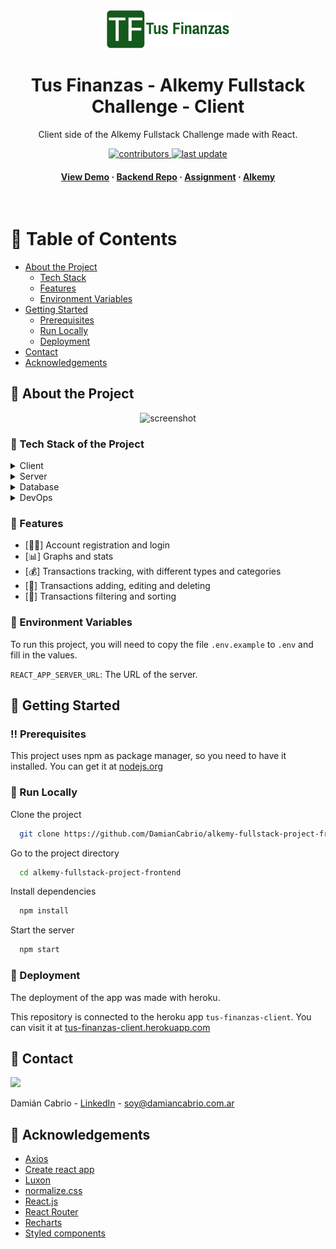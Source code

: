 <div align="center">

  <img src="src/assets/images/logo.svg" alt="logo" width="200" height="auto" />
  <h1>Tus Finanzas - Alkemy Fullstack Challenge - Client</h1>
  
  <p>
    Client side of the Alkemy Fullstack Challenge made with React.
  </p>
  
  
<!-- Badges -->
<p>
  <a href="https://github.com/DamianCabrio/alkemy-fullstack-project-frontend/graphs/contributors" target="_blank">
    <img src="https://img.shields.io/github/contributors/DamianCabrio/alkemy-fullstack-project-frontend" alt="contributors" />
  </a>
  <a href="">
    <img src="https://img.shields.io/github/last-commit/DamianCabrio/alkemy-fullstack-project-frontend" alt="last update" target="_blank" />
  </a>
</p>
   
<h4>
    <a href="https://tus-finanzas-client.herokuapp.com" target="_blank">View Demo</a>
  <span> · </span>
    <a href="https://github.com/DamianCabrio/alkemy-fullstack-project-backend" target="_blank">Backend Repo</a>
  <span> · </span>
    <a href="https://drive.google.com/file/d/1xR92xRBg8uQDbdajch0sVb9xa4VtHXtU/view" target="_blank">Assignment</a>
  <span> · </span>
    <a href="https://www.alkemy.org/" target="_blank">Alkemy</a>
  </h4>
</div>

<br />

<!-- Table of Contents -->

# 📔 Table of Contents

- [About the Project](#🌟-about-the-project)
  - [Tech Stack](#👾-tech-stack-of-the-project)
  - [Features](#🎯-features)
  - [Environment Variables](#🔑-environment-variables)
- [Getting Started](#🧰-getting-started)
  - [Prerequisites](#‼-prerequisites)
  - [Run Locally](#🏃-run-locally)
  - [Deployment](#🚩-deployment)
- [Contact](#👋-contact)
- [Acknowledgements](#💎-acknowledgements)

<!-- About the Project -->

## 🌟 About the Project

<div align="center"> 
  <img src="https://i.ibb.co/9skyV9j/imagen.png" alt="screenshot" />
</div>

<!-- TechStack -->

### 👾 Tech Stack of the Project

<details>
  <summary>Client</summary>
  <ul>
    <li><a href="https://axios-http.com/" target="_blank">Axios</a></li>
    <li><a href="https://moment.github.io/luxon/#/" target="_blank">Luxon</a></li>
    <li><a href="https://necolas.github.io/normalize.css/" target="_blank">normalize.css</a></li>
    <li><a href="https://reactjs.org/" target="_blank">React.js</a></li>
    <li><a href="https://reactrouter.com/" target="_blank">React Router</a></li>
    <li><a href="https://recharts.org/en-US/" target="_blank">Recharts</a></li>
    <li><a href="https://styled-components.com/" target="_blank">Styled components</a></li>
  </ul>
</details>

<details>
  <summary>Server</summary>
  <ul>
    <li><a href="https://expressjs.com/" target="_blank">Express.js</a></li>
    <li><a href="https://knexjs.org/" target="_blank">Knex.js</a></li>
  </ul>
</details>

<details>
<summary>Database</summary>
  <ul>
    <li><a href="https://www.mysql.com/" target="_blank">MySQL</a></li>
  </ul>
</details>

<details>
<summary>DevOps</summary>
  <ul>
    <li><a href="https://www.docker.com/" target="_blank">Docker</a></li>
  </ul>
</details>

<!-- Features -->

### 🎯 Features

- [👩‍🦰] Account registration and login
- [📊] Graphs and stats
- [💰] Transactions tracking, with different types and categories
- [📝] Transactions adding, editing and deleting
- [🔎] Transactions filtering and sorting


<!-- Env Variables -->

### 🔑 Environment Variables

To run this project, you will need to copy the file `.env.example` to `.env` and fill in the values.

`REACT_APP_SERVER_URL`: The URL of the server.

<!-- Getting Started -->

## 🧰 Getting Started

<!-- Prerequisites -->

### ‼ Prerequisites

This project uses npm as package manager, so you need to have it installed.
You can get it at <a href="https://nodejs.org/en/" target="_blank">nodejs.org</a>

<!-- Run Locally -->

### 🏃 Run Locally

Clone the project

```bash
  git clone https://github.com/DamianCabrio/alkemy-fullstack-project-frontend.git
```

Go to the project directory

```bash
  cd alkemy-fullstack-project-frontend
```

Install dependencies

```bash
  npm install
```

Start the server

```bash
  npm start
```

<!-- Deployment -->

### 🚩 Deployment

The deployment of the app was made with heroku.

This repository is connected to the heroku app `tus-finanzas-client`.
You can visit it at <a href="https://tus-finanzas-client.herokuapp.com" target="_blank">tus-finanzas-client.herokuapp.com</a>

<!-- Contact -->

## 👋 Contact

<a href="https://github.com/DamianCabrio/alkemy-fullstack-project-frontend/graphs/contributors" target="_blank">
  <img src="https://contrib.rocks/image?repo=DamianCabrio/alkemy-fullstack-project-frontend" />
</a>

Damián Cabrio - [LinkedIn](https://www.linkedin.com/in/dami%C3%A1n-cabrio-4542801b9/) - soy@damiancabrio.com.ar

<!-- Acknowledgments -->

## 💎 Acknowledgements

- [Axios](https://axios-http.com/)
- [Create react app](https://create-react-app.dev/)
- [Luxon](https://moment.github.io/luxon/#/)
- [normalize.css](https://necolas.github.io/normalize.css/)
- [React.js](https://reactjs.org/)
- [React Router](https://reactrouter.com/)
- [Recharts](https://recharts.org/en-US/)
- [Styled components](https://styled-components.com/)
